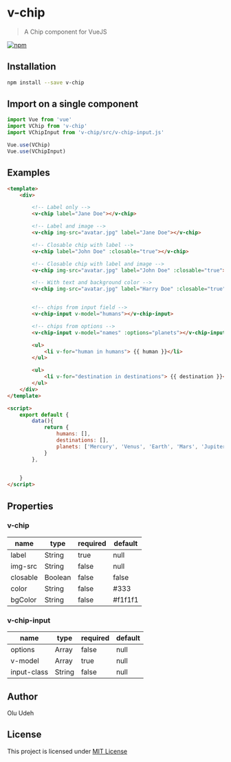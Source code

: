 
# v-chip

>A Chip component for VueJS

[![npm](https://img.shields.io/npm/v/v-chip.svg)](https://www.npmjs.com/package/v-chip)

## Installation

```bash
npm install --save v-chip
```

## Import on a single component

```js
import Vue from 'vue'
import VChip from 'v-chip'
import VChipInput from 'v-chip/src/v-chip-input.js'

Vue.use(VChip)
Vue.use(VChipInput)

```


## Examples

```html
<template>
	<div>

		<!-- Label only -->
		<v-chip label="Jane Doe"></v-chip>

		<!-- Label and image -->
		<v-chip img-src="avatar.jpg" label="Jane Doe"></v-chip>

		<!-- Closable chip with label -->
		<v-chip label="John Doe" :closable="true"></v-chip>

		<!-- Closable chip with label and image -->
		<v-chip img-src="avatar.jpg" label="John Doe" :closable="true"></v-chip>

		<!-- With text and background color -->
		<v-chip img-src="avatar.jpg" label="Harry Doe" :closable="true" bg-color="#003b62" color="#89aec5"></v-chip>


		<!-- chips from input field -->
		<v-chip-input v-model="humans"></v-chip-input>

		<!-- chips from options -->
		<v-chip-input v-model="names" :options="planets"></v-chip-input>

		<ul>
			<li v-for="human in humans"> {{ human }}</li>
		</ul>

		<ul>
			<li v-for="destination in destinations"> {{ destination }}</li>
		</ul>
	</div>
</template>

<script>
	export default {
		data(){
			return {
				humans: [],
				destinations: [],
				planets: ['Mercury', 'Venus', 'Earth', 'Mars', 'Jupiter', 'Saturn',  'Uranus', 'Neptune', 'Pluto']
			}
		},

		
	}
</script>

```

## Properties

### v-chip

| name | type | required | default | 
|--|--| -- | -- | 
| label | String | true | null | 
| img-src | String | false | null | 
| closable | Boolean| false | false | 
| color   | String | false | #333 |
| bgColor | String | false | #f1f1f1 |


### v-chip-input

| name | type | required | default | 
|--|--| -- | -- | 
| options | Array | false | null | 
| v-model | Array | true | null | 
| input-class | String | false | null | 


## Author

 Olu Udeh

## License

This project is licensed under
[MIT License](http://en.wikipedia.org/wiki/MIT_License)



